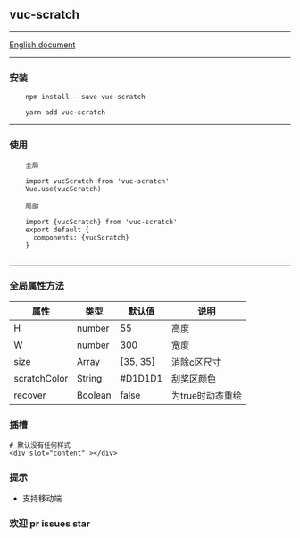 ## vuc-scratch

---

[English document](https://github.com/loo41/vuc/blob/master/package/vuc-scratch/README.md)

---

### 安装

```
    npm install --save vuc-scratch
    
    yarn add vuc-scratch
```

---

### 使用

```
    全局
    
    import vucScratch from 'vuc-scratch'
    Vue.use(vucScratch)
    
    局部

    import {vucScratch} from 'vuc-scratch'
    export default {
      components: {vucScratch}
    }
    
```

---

### 全局属性方法

|   属性   |      类型      |   默认值   |    说明    |
|----------| ------------- | ---------- | ---------- |
| H        | number        | 55         | 高度|
| W        | number        | 300        | 宽度|
| size     | Array         | [35, 35]   | 消除c区尺寸 |
| scratchColor| String     | #D1D1D1    | 刮奖区颜色  |
| recover  | Boolean       | false | 为true时动态重绘 |


### 插槽

```
# 默认没有任何样式
<div slot="content" ></div>
```

### 提示

- 支持移动端

### 欢迎 pr issues star


